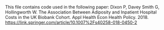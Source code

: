 This file contains code used in the following paper: Dixon P, Davey Smith G, Hollingworth W. The Association Between Adiposity and Inpatient Hospital Costs in the UK Biobank Cohort. Appl Health Econ Health Policy. 2018.
https://link.springer.com/article/10.1007%2Fs40258-018-0450-2
